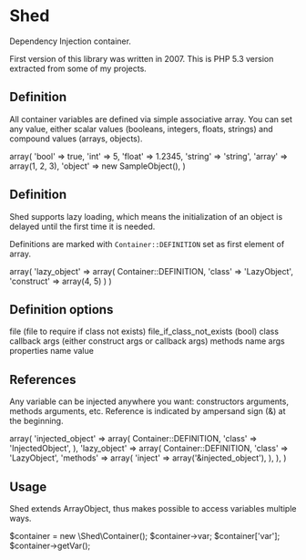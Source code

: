 Shed
====

Dependency Injection container.

First version of this library was written in 2007.
This is PHP 5.3 version extracted from some of my projects.

Definition
----------

All container variables are defined via simple associative array. You can set 
any value, either scalar values (booleans, integers, floats, strings) and 
compound values (arrays, objects).

  array(
    'bool' => true,
    'int' => 5,
    'float' => 1.2345,
    'string' => 'string',
    'array' => array(1, 2, 3),
    'object' => new SampleObject(),
  )

Definition
----------

Shed supports lazy loading, which means the initialization of an object is 
delayed until the first time it is needed.

Definitions are marked with `Container::DEFINITION` set as first element of
array.

  array(
    'lazy_object' => array(
      Container::DEFINITION,
      'class' => 'LazyObject',
      'construct' => array(4, 5)
    )
	)

Definition options
------------------

file (file to require if class not exists)
file_if_class_not_exists (bool)
class
callback
args (either construct args or callback args)
methods
 name
 args
properties
 name
 value

References
----------

Any variable can be injected anywhere you want: constructors arguments, methods 
arguments, etc. Reference is indicated by ampersand sign (&) at the beginning.

  array(
    'injected_object' => array(
      Container::DEFINITION,
      'class' => 'InjectedObject',
    ),
    'lazy_object' => array(
      Container::DEFINITION,
      'class' => 'LazyObject',
      'methods' => array(
        'inject' => array('&injected_object'),
      ),
    ),
	)

Usage
-----

Shed extends ArrayObject, thus makes possible to access variables multiple
ways.

  $container = new \Shed\Container();
  $container->var;
  $container['var'];
  $container->getVar();
